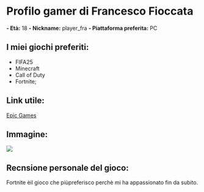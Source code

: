 # Profilo gamer di Francesco Fioccata

**- Età:** 18
**- Nickname:** player_fra
**- Piattaforma preferita:** PC

## I miei giochi preferiti:
- FIFA25
- Minecraft
- Call of Duty
- Fortnite;

## Link utile:
[Epic Games](https://store.epicgames.com/it/p/fortnite)

## Immagine:
![](https://gaming-cdn.com/images/products/2500/orig/fortnite-pc-epic-games-cover.jpg?v=1759399279)

## Recnsione personale del gioco:

Fortnite èil gioco che piùpreferisco perchè mi ha appassionato fin da subito.

